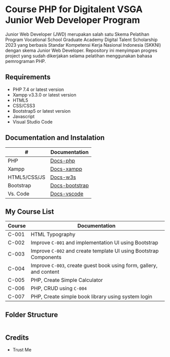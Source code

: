 # Course PHP for Digitalent VSGA Junior Web Developer Program
Junior Web Developer (JWD) merupakan salah satu Skema Pelatihan Program Vocational School Graduate Academy Digital Talent Scholarship 2023 yang berbasis Standar Kompetensi Kerja Nasional Indonesia (SKKNI) dengan skema Junior Web Developer. Repository ini menyimpan progres project yang sudah dikerjakan selama pelatihan menggunakan bahasa pemrograman PHP.

## Requirements
- PHP 7.4 or latest version
- Xampp v3.3.0 or latest version
- HTML5
- CSS/CSS3
- Bootstrap5 or latest version
- Javascript
- Visual Studio Code

## Documentation and Instalation
| #  | Documentation |
| ------------- | ------------- |
| PHP  | [Docs-php](https://php.net/docs)  |
| Xampp  | [Docs-xampp](https://www.apachefriends.org/docs/)  |
| HTML5/CSS/JS  | [Docs-w3s](https://www.w3schools.com/)  |
| Bootstrap  | [Docs-bootstrap](https://getbootstrap.com/)  |
| Vs. Code  | [Docs-vscode](https://code.visualstudio.com/docs)  |

## My Course List
| Course  | Documentation |
| ------------- | ------------- |
| C-001 | HTML Typography |
| C-002 | Improve `C-001` and implementation UI using Bootstrap |
| C-003 | Improve `C-002` and create template UI using Bootstrap Components |
| C-004 | Improve `C-003`, create guest book using form, gallery, and content  |
| C-005 | PHP, Create Simple Calculator |
| C-006 | PHP, CRUD using `C-004` |
| C-007 | PHP, Create simple book library using system login |

## Folder Structure
```sh

```

## Credits
- Trust Me
